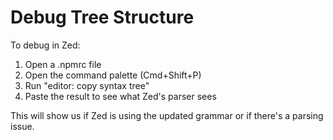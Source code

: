 # Debug Tree Structure

To debug in Zed:
1. Open a .npmrc file
2. Open the command palette (Cmd+Shift+P)
3. Run "editor: copy syntax tree"
4. Paste the result to see what Zed's parser sees

This will show us if Zed is using the updated grammar or if there's a parsing issue.